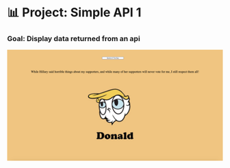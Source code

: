 # 📊 Project: Simple API 1

### Goal: Display data returned from an api

![Quotes API](images/wall.png)
